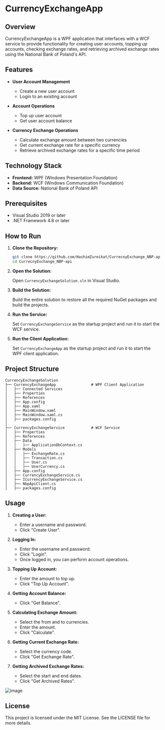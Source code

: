 
# CurrencyExchangeApp

## Overview

CurrencyExchangeApp is a WPF application that interfaces with a WCF service to provide functionality for creating user accounts, topping up accounts, checking exchange rates, and retrieving archived exchange rates using the National Bank of Poland's API.

## Features

- **User Account Management**
  - Create a new user account
  - Login to an existing account

- **Account Operations**
  - Top up user account
  - Get user account balance

- **Currency Exchange Operations**
  - Calculate exchange amount between two currencies
  - Get current exchange rate for a specific currency
  - Retrieve archived exchange rates for a specific time period

## Technology Stack

- **Frontend:** WPF (Windows Presentation Foundation)
- **Backend:** WCF (Windows Communication Foundation)
- **Data Source:** National Bank of Poland API

## Prerequisites

- Visual Studio 2019 or later
- .NET Framework 4.8 or later

## How to Run

1. **Clone the Repository:**

    ```bash
    git clone https://github.com/HashimZureikat/CurrecnyExchange_NBP-api.git
    cd CurrecnyExchange_NBP-api
    ```

2. **Open the Solution:**

    Open `CurrencyExchangeSolution.sln` in Visual Studio.

3. **Build the Solution:**

    Build the entire solution to restore all the required NuGet packages and build the projects.

4. **Run the Service:**

    Set `CurrencyExchangeService` as the startup project and run it to start the WCF service.

5. **Run the Client Application:**

    Set `CurrencyExchangeApp` as the startup project and run it to start the WPF client application.

## Project Structure

```
CurrencyExchangeSolution
├── CurrencyExchangeApp                # WPF Client Application
│   ├── Connected Services
│   ├── Properties
│   ├── References
│   ├── App.config
│   ├── App.xaml
│   ├── MainWindow.xaml
│   ├── MainWindow.xaml.cs
│   ├── packages.config
│
├── CurrencyExchangeService            # WCF Service
│   ├── Properties
│   ├── References
│   ├── Data
│   │   ├── ApplicationDbContext.cs
│   ├── Models
│   │   ├── ExchangeRate.cs
│   │   ├── Transaction.cs
│   │   ├── User.cs
│   │   ├── UserCurrency.cs
│   ├── App.config
│   ├── CurrencyExchangeService.cs
│   ├── ICurrencyExchangeService.cs
│   ├── NbpApiClient.cs
│   ├── packages.config
```

## Usage

1. **Creating a User:**
   - Enter a username and password.
   - Click "Create User".

2. **Logging In:**
   - Enter the username and password.
   - Click "Login".
   - Once logged in, you can perform account operations.

3. **Topping Up Account:**
   - Enter the amount to top up.
   - Click "Top Up Account".

4. **Getting Account Balance:**
   - Click "Get Balance".

5. **Calculating Exchange Amount:**
   - Select the from and to currencies.
   - Enter the amount.
   - Click "Calculate".

6. **Getting Current Exchange Rate:**
   - Select the currency code.
   - Click "Get Exchange Rate".

7. **Getting Archived Exchange Rates:**
   - Select the start and end dates.
   - Click "Get Archived Rates".

![image](https://github.com/HashimZureikat/Currency_Exchange_NBP-API/assets/87613242/2e6af547-b608-428e-9df7-eea9abaf8617)





## License

This project is licensed under the MIT License. See the LICENSE file for more details.

